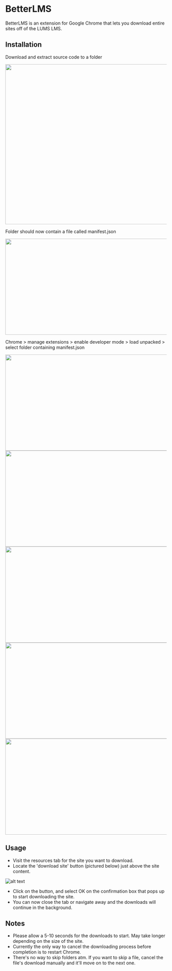 # BetterLMS

BetterLMS is an extension for Google Chrome that lets you download entire sites off of the LUMS LMS.

## Installation
Download and extract source code to a folder

<img src="https://i.imgur.com/m59UWyE.jpeg" width="1000" height="500" />

Folder should now contain a file called manifest.json

<img src="https://i.imgur.com/QYCE1SM.jpg" width="1000" height="300" />

Chrome > manage extensions > enable developer mode > load unpacked > select folder containing manifest.json

<img src="https://i.imgur.com/wE3FWR5.jpg" width="1000" height="300" />

<img src="https://i.imgur.com/1O5YhON.jpg" width="1000" height="300" />

<img src="https://i.imgur.com/FOQmdA1.jpg" width="1000" height="300" />

<img src="https://i.imgur.com/QY1c82X.jpg" width="1000" height="300" />

<img src="https://i.imgur.com/DwDMzZ5.jpg" width="1000" height="300" />



## Usage
* Visit the resources tab for the site you want to download.
* Locate the 'download site' button (pictured below) just above the site content.

![alt text](https://i.imgur.com/08OEx46.png)

* Click on the button, and select OK on the confirmation box that pops up to start downloading the site.
* You can now close the tab or navigate away and the downloads will continue in the background.

## Notes
* Please allow a 5-10 seconds for the downloads to start. May take longer depending on the size of the site.
* Currently the only way to cancel the downloading process before completion is to restart Chrome.
* There's no way to skip folders atm. If you want to skip a file, cancel the file's download manually and it'll move on to the next one.
